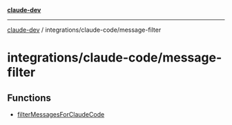 [**claude-dev**](../../../README.md)

***

[claude-dev](../../../README.md) / integrations/claude-code/message-filter

# integrations/claude-code/message-filter

## Functions

- [filterMessagesForClaudeCode](functions/filterMessagesForClaudeCode.md)
